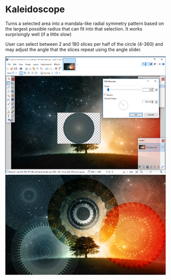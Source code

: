 # Kaleidoscope
Turns a selected area into a mandala-like radial symmetry pattern based on the largest possible radius that can fit into that selection. It works surprisingly well (if a little slow)

User can select between 2 and 180 slices per half of the circle (4-360) and may adjust the angle that the slices repeat using the angle slider. 

![Example Image](img/example.png)
![Example Image](img/example2.png)
